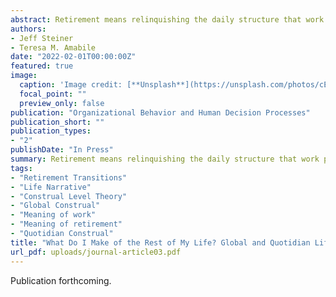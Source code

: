 ```yaml
---
abstract: Retirement means relinquishing the daily structure that work provides and the careerdependent meanings that it offers life narratives. The retirement transition can therefore involve contemplating both how to spend newly-freed daily time and the implications of retirement for one’s life narrative. We investigate how American professionals construe their working and retirement lives, in a qualitative study drawing on 215 interviews with 120 participants, including 12 interviewed longitudinally throughout their years-long retirement transitions. We identify two orthogonal dimensions for contemplating the work and retirement domains of one’s life–global and quotidian life construal–and four basic modes of cognition that arise from variability across these dimensions. We induce a theoretical model describing how construal of working life prefigures construal of retirement life, which then shapes the retirement life experience. This study contributes to construal level theory, narrative psychology, and the literatures on retirement transitions and the meaning of work
authors:
- Jeff Steiner
- Teresa M. Amabile
date: "2022-02-01T00:00:00Z"
featured: true
image:
  caption: 'Image credit: [**Unsplash**](https://unsplash.com/photos/cEukkv42O40)'
  focal_point: ""
  preview_only: false
publication: "Organizational Behavior and Human Decision Processes"
publication_short: ""
publication_types:
- "2"
publishDate: "In Press"
summary: Retirement means relinquishing the daily structure that work provides and the careerdependent meanings that it offers life narratives. The retirement transition can therefore involve contemplating both how to spend newly-freed daily time and the implications of retirement for one’s life narrative. We investigate how American professionals construe their working and retirement lives, in a qualitative study drawing on 215 interviews with 120 participants, including 12 interviewed longitudinally throughout their years-long retirement transitions.
tags:
- "Retirement Transitions"
- "Life Narrative"
- "Construal Level Theory"
- "Global Construal"
- "Meaning of work"
- "Meaning of retirement"
- "Quotidian Construal"
title: "What Do I Make of the Rest of My Life? Global and Quotidian Life Construal across the Retirement Transition"
url_pdf: uploads/journal-article03.pdf
---
```


Publication forthcoming.
